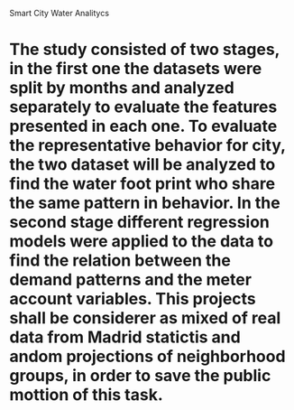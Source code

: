 
Smart City Water Analitycs
# The study consisted of two stages, in the first one the datasets were split by months and analyzed separately to evaluate the features presented in each one. To evaluate the representative behavior for city, the two dataset will be analyzed to find the water foot print  who share the same pattern in behavior. In the second stage different regression models were applied to the data to find the relation between the demand patterns and the meter account variables. This projects shall be considerer as mixed of real data from Madrid statictis and andom projections of neighborhood groups, in order to save the public mottion of this task.
